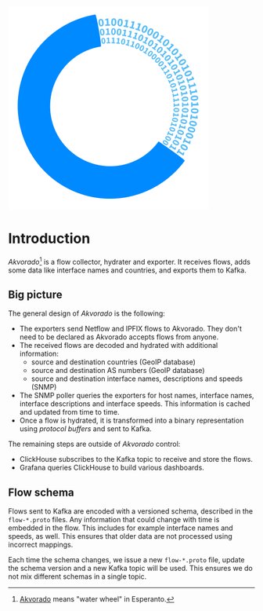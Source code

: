 ![](../assets/images/akvorado.svg)

# Introduction

*Akvorado*[^name] is a flow collector, hydrater and exporter. It
receives flows, adds some data like interface names and countries, and
exports them to Kafka.

[^name]: [Akvorado][] means "water wheel" in Esperanto.

[Akvorado]: https://eo.wikipedia.org/wiki/Akvorado

## Big picture

The general design of *Akvorado* is the following:

- The exporters send Netflow and IPFIX flows to Akvorado. They don't
  need to be declared as Akvorado accepts flows from anyone.
- The received flows are decoded and hydrated with additional
  information:
   - source and destination countries (GeoIP database)
   - source and destination AS numbers (GeoIP database)
   - source and destination interface names, descriptions and speeds (SNMP)
- The SNMP poller queries the exporters for host names, interface
  names, interface descriptions and interface speeds. This information
  is cached and updated from time to time.
- Once a flow is hydrated, it is transformed into a binary
  representation using *protocol buffers* and sent to Kafka.

The remaining steps are outside of *Akvorado* control:

- ClickHouse subscribes to the Kafka topic to receive and store the
  flows.
- Grafana queries ClickHouse to build various dashboards.

## Flow schema

Flows sent to Kafka are encoded with a versioned schema, described in
the `flow-*.proto` files. Any information that could change with time
is embedded in the flow. This includes for example interface names and
speeds, as well. This ensures that older data are not processed using
incorrect mappings.

Each time the schema changes, we issue a new `flow-*.proto` file,
update the schema version and a new Kafka topic will be used. This
ensures we do not mix different schemas in a single topic.
